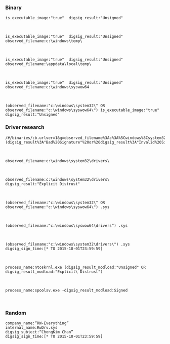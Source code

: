 ### Binary

    is_executable_image:"true"  digsig_result:"Unsigned"

<br>

    is_executable_image:"true"  digsig_result:"Unsigned" observed_filename:c:\windows\temp\

<br>

    is_executable_image:"true"  digsig_result:"Unsigned" observed_filename:\appdata\local\temp\

<br>

    is_executable_image:"true"  digsig_result:"Unsigned" observed_filename:c:\windows\syswow64

<br>

    (observed_filename:"c:\windows\system32\" OR observed_filename:"c:\windows\syswow64\") is_executable_image:"true" digsig_result:"Unsigned"



### Driver research

    /#/binaries/cb.urlver=1&q=observed_filename%3Ac%3A%5Cwindows%5Csystem32%5Cdrivers%5C&cb.q.digsig_result=(digsig_result%3A"Bad%20Signature"%20or%20digsig_result%3A"Invalid%20Signature"%20or%20digsig_result%3A"Invalid%20Chain"%20or%20digsig_result%3A"Untrusted%20Root"%20or%20digsig_result%3A"Explicit%20Distrust")&rows=10&start=0&sort=server_added_timestamp%20desc

<br>

    observed_filename:c:\windows\system32\drivers\

<br>

    observed_filename:c:\windows\system32\drivers\   digsig_result:"Explicit Distrust"

<br>

    (observed_filename:"c:\windows\system32\" OR observed_filename:"c:\windows\syswow64\") .sys

<br>

    (observed_filename:“c:\windows\syswow64\drivers”) .sys

<br>

    (observed_filename:"c:\windows\system32\drivers\") .sys digsig_sign_time:[* TO 2015-10-01T23:59:59]

<br>

    process_name:ntoskrnl.exe (digsig_result_modload:"Unsigned" OR digsig_result_modload:"Explicit\ Distrust")

<br>

    process_name:spoolsv.exe -digsig_result_modload:Signed

<br>

### Random

    company_name:“RW-Everything”
    internal_name:RwDrv.sys
    digsig_subject:“ChongKim Chan”
    digsig_sign_time:[* TO 2015-10-01T23:59:59]
